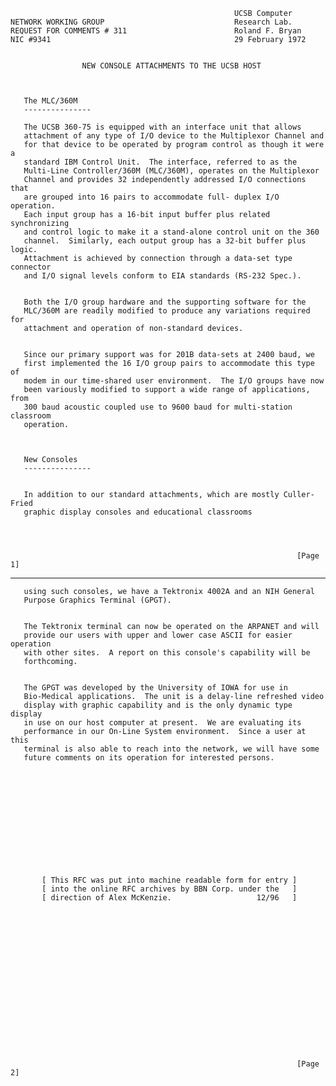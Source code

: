                                                       UCSB Computer
    NETWORK WORKING GROUP                             Research Lab.
    REQUEST FOR COMMENTS # 311                        Roland F. Bryan
    NIC #9341                                         29 February 1972


                    NEW CONSOLE ATTACHMENTS TO THE UCSB HOST



       The MLC/360M
       ---------------

       The UCSB 360-75 is equipped with an interface unit that allows
       attachment of any type of I/O device to the Multiplexor Channel and
       for that device to be operated by program control as though it were a
       standard IBM Control Unit.  The interface, referred to as the
       Multi-Line Controller/360M (MLC/360M), operates on the Multiplexor
       Channel and provides 32 independently addressed I/O connections that
       are grouped into 16 pairs to accommodate full- duplex I/O operation.
       Each input group has a 16-bit input buffer plus related synchronizing
       and control logic to make it a stand-alone control unit on the 360
       channel.  Similarly, each output group has a 32-bit buffer plus logic.
       Attachment is achieved by connection through a data-set type connector
       and I/O signal levels conform to EIA standards (RS-232 Spec.).


       Both the I/O group hardware and the supporting software for the
       MLC/360M are readily modified to produce any variations required for
       attachment and operation of non-standard devices.


       Since our primary support was for 201B data-sets at 2400 baud, we
       first implemented the 16 I/O group pairs to accommodate this type of
       modem in our time-shared user environment.  The I/O groups have now
       been variously modified to support a wide range of applications, from
       300 baud acoustic coupled use to 9600 baud for multi-station classroom
       operation.



       New Consoles
       ---------------


       In addition to our standard attachments, which are mostly Culler-Fried
       graphic display consoles and educational classrooms




                                                                    [Page 1]

------------------------------------------------------------------------

``` newpage
   using such consoles, we have a Tektronix 4002A and an NIH General
   Purpose Graphics Terminal (GPGT).


   The Tektronix terminal can now be operated on the ARPANET and will
   provide our users with upper and lower case ASCII for easier operation
   with other sites.  A report on this console's capability will be
   forthcoming.


   The GPGT was developed by the University of IOWA for use in
   Bio-Medical applications.  The unit is a delay-line refreshed video
   display with graphic capability and is the only dynamic type display
   in use on our host computer at present.  We are evaluating its
   performance in our On-Line System environment.  Since a user at this
   terminal is also able to reach into the network, we will have some
   future comments on its operation for interested persons.













       [ This RFC was put into machine readable form for entry ]
       [ into the online RFC archives by BBN Corp. under the   ]
       [ direction of Alex McKenzie.                   12/96   ]


















                                                                [Page 2]
```
